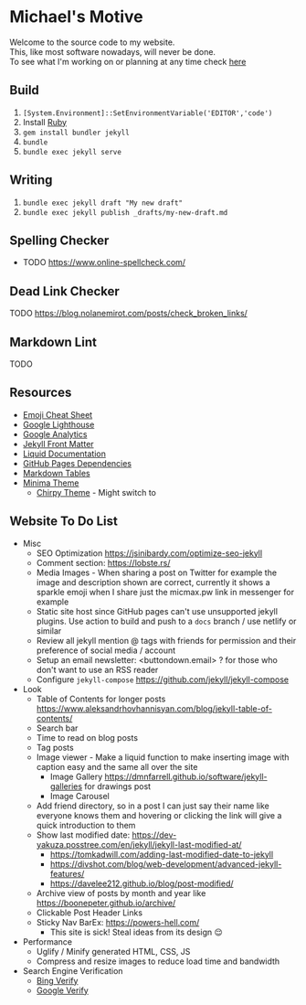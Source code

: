 # Michael's Motive

Welcome to the source code to my website.  
This, like most software nowadays, will never be done.  
To see what I'm working on or planning at any time check [here](https://github.com/mic-max/micmax.pw/projects/1)

## Build

1. `[System.Environment]::SetEnvironmentVariable('EDITOR','code')`
1. Install [Ruby](https://rubyinstaller.org/downloads/)
1. `gem install bundler jekyll`
1. `bundle`
1. `bundle exec jekyll serve`

## Writing

1. `bundle exec jekyll draft "My new draft"`
1. `bundle exec jekyll publish _drafts/my-new-draft.md`

## Spelling Checker

- TODO <https://www.online-spellcheck.com/>

## Dead Link Checker

TODO <https://blog.nolanemirot.com/posts/check_broken_links/>

## Markdown Lint

TODO

## Resources

- [Emoji Cheat Sheet](https://www.webfx.com/tools/emoji-cheat-sheet/)
- [Google Lighthouse](https://developers.google.com/web/tools/lighthouse)
- [Google Analytics](https://analytics.google.com/analytics/web/#/report-home/a55845382w176857085p175657346)
- [Jekyll Front Matter](https://jekyllrb.com/docs/front-matter/)
- [Liquid Documentation](https://shopify.github.io/liquid/)
- [GitHub Pages Dependencies](https://pages.github.com/versions/)
- [Markdown Tables](https://www.tablesgenerator.com/markdown_tables)
- [Minima Theme](https://github.com/jekyll/minima)
  - [Chirpy Theme](https://jekyll-themes.com/chirpy/) - Might switch to

## Website To Do List

- Misc
  - SEO Optimization <https://jsinibardy.com/optimize-seo-jekyll>
  - Comment section: <https://lobste.rs/>
  - Media Images - When sharing a post on Twitter for example the image and description shown are correct, currently it shows a sparkle emoji when I share just the micmax.pw link in messenger for example
  - Static site host since GitHub pages can't use unsupported jekyll plugins. Use action to build and push to a `docs` branch / use netlify or similar
  - Review all jekyll mention @ tags with friends for permission and their preference of social media / account
  - Setup an email newsletter: <buttondown.email> ? for those who don't want to use an RSS reader
  - Configure `jekyll-compose` <https://github.com/jekyll/jekyll-compose>
- Look
  - Table of Contents for longer posts <https://www.aleksandrhovhannisyan.com/blog/jekyll-table-of-contents/>
  - Search bar
  - Time to read on blog posts
  - Tag posts
  - Image viewer - Make a liquid function to make inserting image with caption easy and the same all over the site
    - Image Gallery <https://dmnfarrell.github.io/software/jekyll-galleries> for drawings post
    - Image Carousel
  - Add friend directory, so in a post I can just say their name like everyone knows them and hovering or clicking the link will give a quick introduction to them
  - Show last modified date: <https://dev-yakuza.posstree.com/en/jekyll/jekyll-last-modified-at/>
    - <https://tomkadwill.com/adding-last-modified-date-to-jekyll>
    - <https://divshot.com/blog/web-development/advanced-jekyll-features/>
    - <https://davelee212.github.io/blog/post-modified/>
  - Archive view of posts by month and year like <https://boonepeter.github.io/archive/>
  - Clickable Post Header Links
  - Sticky Nav BarEx: <https://powers-hell.com/>
    - This site is sick! Steal ideas from its design 😌
- Performance
  - Uglify / Minify generated HTML, CSS, JS
  - Compress and resize images to reduce load time and bandwidth
- Search Engine Verification
  - [Bing Verify](https://wilsonmar.github.io/jekyll-site-development/)
  - [Google Verify](https://wilsonmar.github.io/jekyll-site-development/)
